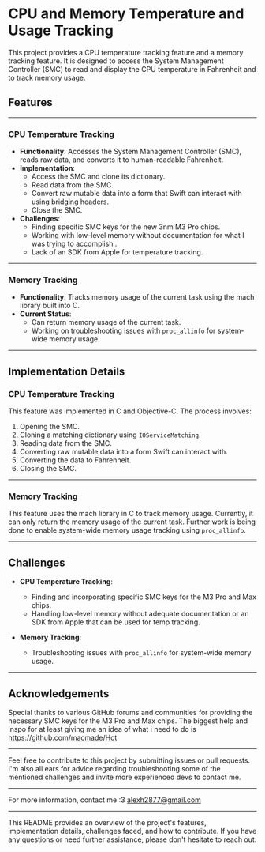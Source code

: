 # CPU and Memory Temperature and Usage Tracking

This project provides a CPU temperature tracking feature and a memory tracking feature. It is designed to access the System Management Controller (SMC) to read and display the CPU temperature in Fahrenheit and to track memory usage.

## Features

---

### CPU Temperature Tracking

- **Functionality**: Accesses the System Management Controller (SMC), reads raw data, and converts it to human-readable Fahrenheit.
- **Implementation**:
  - Access the SMC and clone its dictionary.
  - Read data from the SMC.
  - Convert raw mutable data into a form that Swift can interact with using bridging headers.
  - Close the SMC.
- **Challenges**:
  - Finding specific SMC keys for the new 3nm M3 Pro chips.
  - Working with low-level memory without documentation for what I was trying to accomplish .
  - Lack of an SDK from Apple for temperature tracking.

---

### Memory Tracking

- **Functionality**: Tracks memory usage of the current task using the mach library built into C.
- **Current Status**:
  - Can return memory usage of the current task.
  - Working on troubleshooting issues with `proc_allinfo` for system-wide memory usage.

---

## Implementation Details

### CPU Temperature Tracking

This feature was implemented in C and Objective-C. The process involves:

1. Opening the SMC.
2. Cloning a matching dictionary using `IOServiceMatching`.
3. Reading data from the SMC.
4. Converting raw mutable data into a form Swift can interact with.
5. Converting the data to Fahrenheit.
6. Closing the SMC.

---

### Memory Tracking

This feature uses the mach library in C to track memory usage. Currently, it can only return the memory usage of the current task. Further work is being done to enable system-wide memory usage tracking using `proc_allinfo`.

---

## Challenges

- **CPU Temperature Tracking**:
  - Finding and incorporating specific SMC keys for the M3 Pro and Max chips.
  - Handling low-level memory without adequate documentation or an SDK from Apple that can be used for temp tracking.

- **Memory Tracking**:
  - Troubleshooting issues with `proc_allinfo` for system-wide memory usage.

---

## Acknowledgements

Special thanks to various GitHub forums and communities for providing the necessary SMC keys for the M3 Pro and Max chips. The biggest help and inspo for at least giving me an idea of what i need to do is https://github.com/macmade/Hot

---


Feel free to contribute to this project by submitting issues or pull requests. I'm also all ears for advice regarding troubleshooting some of the mentioned challenges and invite more experienced devs to contact me.

---

For more information, contact me :3 alexh2877@gmail.com 

---

This README provides an overview of the project's features, implementation details, challenges faced, and how to contribute. If you have any questions or need further assistance, please don't hesitate to reach out.
